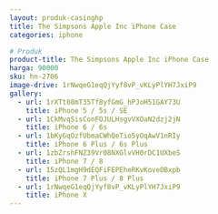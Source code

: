```yaml
---
layout: produk-casinghp
title: The Simpsons Apple Inc iPhone Case
categories: iphone

# Produk
product-title: The Simpsons Apple Inc iPhone Case
harga: 90000
sku: hn-2706
image-drive: 1rNwqeG1eqQjYyf8vP_vKLyPlYH7JxiP9
gallery:
  - url: 1rXTt08mT35Tf8yfGmG_hPJoH51GAY73U
    title: iPhone 5 / 5s / SE
  - url: 1CkMvqSisConFOJULHsgvVXOaN2dzj2jN
    title: iPhone 6 / 6s
  - url: 1bKyGqOzfUbmaCWhQeTio5yOqAwV1nRIy
    title: iPhone 6 Plus / 6s Plus
  - url: 1zbZrshFNZ39Vr08NXGlvVH0rDC1UXbeS
    title: iPhone 7 / 8
  - url: 15zQL1mgH9dEQFiFEPEheRKvKoveOBxpb
    title: iPhone 7 Plus / 8 Plus
  - url: 1rNwqeG1eqQjYyf8vP_vKLyPlYH7JxiP9
    title: iPhone X
---
```

